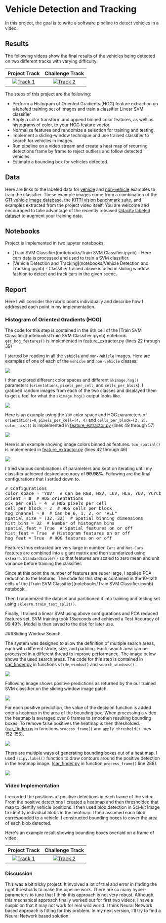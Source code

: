 # Vehicle Detection and Tracking

In this project, the goal is to write a software pipeline to detect vehicles in a video.  

## Results

The following videos show the final results of the vehicles being detected on two different tracks with varying difficulty:

Project Track                 |Challenge Track                                   
:----------------------------:|:-----------------------------:
[![Track 1](output_images/project_track.png)](https://youtu.be/x8kqF5M8idc) | [![Track 2](output_images/challenge_track.png)](https://youtu.be/MnQ2CQFppB4) 


The steps of this project are the following:

* Perform a Histogram of Oriented Gradients (HOG) feature extraction on a labeled training set of images and train a classifier Linear SVM classifier
* Apply a color transform and append binned color features, as well as histograms of color, to your HOG feature vector. 
* Normalize features and randomize a selection for training and testing.
* Implement a sliding-window technique and use trained classifier to search for vehicles in images.
* Run pipeline on a video stream and create a heat map of recurring detections frame by frame to reject outliers and follow detected vehicles.
* Estimate a bounding box for vehicles detected.

## Data

Here are links to the labeled data for [vehicle](https://s3.amazonaws.com/udacity-sdc/Vehicle_Tracking/vehicles.zip) and [non-vehicle](https://s3.amazonaws.com/udacity-sdc/Vehicle_Tracking/non-vehicles.zip) examples to train the classifier.  These example images come from a combination of the [GTI vehicle image database](http://www.gti.ssr.upm.es/data/Vehicle_database.html), the [KITTI vision benchmark suite](http://www.cvlibs.net/datasets/kitti/), and examples extracted from the project video itself. You are welcome and encouraged to take advantage of the recently released [Udacity labeled dataset](https://github.com/udacity/self-driving-car/tree/master/annotations) to augment your training data.  

## Notebooks

Project is implemented in two jupyter notebooks:

- [Train SVM Classifier](notebooks/Train SVM Classifier.ipynb) - Here cars data is processed and used to train a SVM classifier.
- [Vehicle Detection and Tracking](notebooks/Vehicle Detection and Tracking.ipynb) - Classifier trained above is used in sliding window fashion to detect and track cars in the given scene.

## Report

Here I will consider the rubric points individually and describe how I addressed each point in my implementation. 

### Histogram of Oriented Gradients (HOG)

The code for this step is contained in the 6th cell of the [Train SVM Classifier](notebooks/Train SVM Classifier.ipynb) notebook. `get_hog_features()` is implemented in [feature_extractor.py](source_code/detect_track/feature_extractor.py) (lines 22 through 39)

I started by reading in all the `vehicle` and `non-vehicle` images.  Here are examples of one of each of the `vehicle` and `non-vehicle` classes:

![](output_images/car_not-car.png)

I then explored different color spaces and different `skimage.hog()` parameters (`orientations`, `pixels_per_cell`, and `cells_per_block`). I grabbed random images from each of the two classes and displayed them to get a feel for what the `skimage.hog()` output looks like.

![](output_images/hog_features.png)

Here is an example using the `YUV` color space and HOG parameters of `orientations=8`, `pixels_per_cell=(4, 4)` and `cells_per_block=(2, 2)`. `color_hist()` is implemented in [feature_extractor.py](source_code/detect_track/feature_extractor.py) (lines 49 through 57)

![](output_images/color_histogram.png)

Here is an example showing image colors binned as features. `bin_spatial()` is implemented in [feature_extractor.py](source_code/detect_track/feature_extractor.py) (lines 42 through 46)

![](output_images/binned_color.png)

I tried various combinations of parameters and kept on iterating until my classifier achieved desired accuracy of **99.98%**. Following are the final configurations that I settled down to.

<pre>
# Configurations
color_space = 'YUV'  # Can be RGB, HSV, LUV, HLS, YUV, YCrCb
orient = 8  # HOG orientations
pix_per_cell = 4  # HOG pixels per cell
cell_per_block = 2  # HOG cells per block
hog_channel = 0  # Can be 0, 1, 2, or "ALL"
spatial_size = (32, 32)  # Spatial binning dimensions
hist_bins = 32  # Number of histogram bins
spatial_feat = True  # Spatial features on or off
hist_feat = True  # Histogram features on or off
hog_feat = True  # HOG features on or off
</pre>

Features thus extracted are very large in number. `Cars` and `Not-Cars` features are combined into a giant matrix and then standarized using `sklearn.StandardScaler()` so that features are scaled to zero mean and unit variance before training the classifier.

Since at this point the number of features are super large, I applied PCA reduction to the features. The code for this step is contained in the 10-12th cells of the [Train SVM Classifier](notebooks/Train SVM Classifier.ipynb) notebook. 

Then I randomized the dataset and partitioned it into training and testing set using `sklearn.train_test_split()`.

Finally, I trained a linear SVM using above configurations and PCA reduced features set. SVM training took 13seconds and achieved a Test Accuracy of 99.49%. Model is then saved to the disk for later use. 

###Sliding Window Search

The system was designed to allow the definition of multiple search areas, each with different stride, size, and padding. Each search area can be processed in a different thread to improve performance. The image below shows the used search areas. The code for this step is contained in [car_finder.py](source_code/car_finder.py) in functions `slide_window()` and `search_windows()`.

![](output_images/sliding_windows.png)

Following image shows positive predictions as returned by the our trained SVM classifier on the sliding window image patch.

![](output_images/prediction.png)

For each positive prediction, the value of the decision function is added onto a heatmap in the area of the bounding box. When processing a video the heatmap is averaged over 8 frames to smoothen resulting bounding boxes. To remove false positives the heatmap is then thresholded. ([car_finder.py](source_code/car_finder.py) in functions `process_frame()` and `apply_threshold()` lines 152-156).

![](output_images/heatmap.png)

There are multiple ways of generating bounding boxes out of a heat map. I used `scipy.label()` function to draw contours around the positive detection in the heatmap image. ([car_finder.py](source_code/car_finder.py) in function `process_frame()` line 288).

![](output_images/contours.png)


### Video Implementation

I recorded the positions of positive detections in each frame of the video.  From the positive detections I created a heatmap and then thresholded that map to identify vehicle positions.  I then used blob detection in Sci-kit Image to identify individual blobs in the heatmap. I then assumed each blob corresponded to a vehicle.  I constructed bounding boxes to cover the area of each blob detected.  

Here's an example result showing bounding boxes overlaid on a frame of video:

Project Track                 |Challenge Track                                   
:----------------------------:|:-----------------------------:
[![Track 1](output_images/project_track.png)](https://youtu.be/x8kqF5M8idc) | [![Track 2](output_images/challenge_track.png)](https://youtu.be/MnQ2CQFppB4) 


### Discussion

This was a bit tricky project. It involved a lot of trial and error in finding the right thresholds to make the pipeline work. There are so many hyper-parameters to tune that I think this approach is not very robust. Although, this mechanical approach finally worked out for first two videos, I have a suspicion that it may not work for real wild world. I think Neural Network based approach is fitting for this problem. In my next version, I'll try to find a Neural Network based solution.
 
